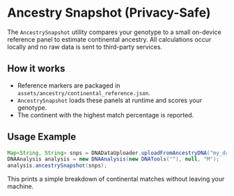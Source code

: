 # Ancestry Snapshot (Privacy-Safe)

The `AncestrySnapshot` utility compares your genotype to a small on-device
reference panel to estimate continental ancestry. All calculations occur locally
and no raw data is sent to third-party services.

## How it works
- Reference markers are packaged in `assets/ancestry/continental_reference.json`.
- `AncestrySnapshot` loads these panels at runtime and scores your genotype.
- The continent with the highest match percentage is reported.

## Usage Example
```java
Map<String, String> snps = DNADataUploader.uploadFromAncestryDNA("my_data.txt");
DNAAnalysis analysis = new DNAAnalysis(new DNATools(""), null, "M");
analysis.ancestrySnapshot(snps);
```

This prints a simple breakdown of continental matches without leaving your
machine.
